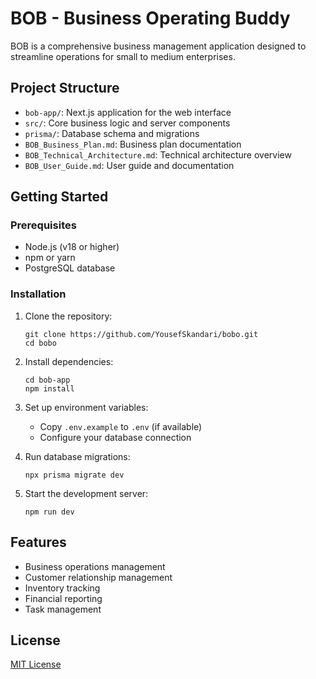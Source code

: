 # BOB - Business Operating Buddy

BOB is a comprehensive business management application designed to streamline operations for small to medium enterprises.

## Project Structure

- `bob-app/`: Next.js application for the web interface
- `src/`: Core business logic and server components
- `prisma/`: Database schema and migrations
- `BOB_Business_Plan.md`: Business plan documentation
- `BOB_Technical_Architecture.md`: Technical architecture overview
- `BOB_User_Guide.md`: User guide and documentation

## Getting Started

### Prerequisites

- Node.js (v18 or higher)
- npm or yarn
- PostgreSQL database

### Installation

1. Clone the repository:
   ```
   git clone https://github.com/YousefSkandari/bobo.git
   cd bobo
   ```

2. Install dependencies:
   ```
   cd bob-app
   npm install
   ```

3. Set up environment variables:
   - Copy `.env.example` to `.env` (if available)
   - Configure your database connection

4. Run database migrations:
   ```
   npx prisma migrate dev
   ```

5. Start the development server:
   ```
   npm run dev
   ```

## Features

- Business operations management
- Customer relationship management
- Inventory tracking
- Financial reporting
- Task management

## License

[MIT License](LICENSE) 
